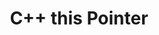 ---
layout: archive
permalink: /C++/c++_this_
title: "C++ this Pointer"
author_profile: true

header:
  image: "/images/tower3.jpeg"
  
---